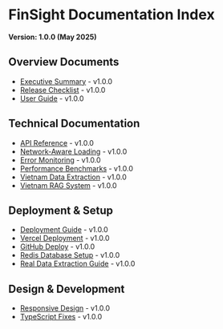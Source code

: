 # FinSight Documentation Index

**Version: 1.0.0 (May 2025)**

## Overview Documents
- [Executive Summary](./EXECUTIVE_SUMMARY.md) - v1.0.0
- [Release Checklist](./RELEASE_CHECKLIST.md) - v1.0.0
- [User Guide](./USER_GUIDE.md) - v1.0.0

## Technical Documentation
- [API Reference](./API_REFERENCE.md) - v1.0.0
- [Network-Aware Loading](./NETWORK_AWARE_LOADING.md) - v1.0.0
- [Error Monitoring](./ERROR_MONITORING.md) - v1.0.0
- [Performance Benchmarks](./PERFORMANCE_BENCHMARKS.md) - v1.0.0
- [Vietnam Data Extraction](./VIETNAM_DATA_EXTRACTION.md) - v1.0.0
- [Vietnam RAG System](./VIETNAM_RAG_SYSTEM.md) - v1.0.0

## Deployment & Setup
- [Deployment Guide](../DEPLOYMENT.md) - v1.0.0
- [Vercel Deployment](../VERCEL_DEPLOYMENT.md) - v1.0.0
- [GitHub Deploy](../GITHUB_DEPLOY.md) - v1.0.0
- [Redis Database Setup](../REDIS_DATABASE_SETUP.md) - v1.0.0
- [Real Data Extraction Guide](../REAL_DATA_EXTRACTION_GUIDE.md) - v1.0.0

## Design & Development
- [Responsive Design](../RESPONSIVE_DESIGN.md) - v1.0.0
- [TypeScript Fixes](../TYPESCRIPT_FIXES.md) - v1.0.0